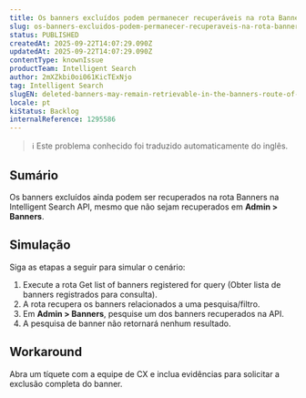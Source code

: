 ```yaml
---
title: Os banners excluídos podem permanecer recuperáveis na rota Banners da API IS
slug: os-banners-excluidos-podem-permanecer-recuperaveis-na-rota-banners-da-api-is
status: PUBLISHED
createdAt: 2025-09-22T14:07:29.090Z
updatedAt: 2025-09-22T14:07:29.090Z
contentType: knownIssue
productTeam: Intelligent Search
author: 2mXZkbi0oi061KicTExNjo
tag: Intelligent Search
slugEN: deleted-banners-may-remain-retrievable-in-the-banners-route-of-is-api
locale: pt
kiStatus: Backlog
internalReference: 1295586
---
```


>ℹ️ Este problema conhecido foi traduzido automaticamente do inglês.

## Sumário


Os banners excluídos ainda podem ser recuperados na rota Banners na Intelligent Search API, mesmo que não sejam recuperados em **Admin > Banners**.
## Simulação


Siga as etapas a seguir para simular o cenário:

1. Execute a rota Get list of banners registered for query (Obter lista de banners registrados para consulta).
2. A rota recupera os banners relacionados a uma pesquisa/filtro.
3. Em **Admin > Banners**, pesquise um dos banners recuperados na API.
4. A pesquisa de banner não retornará nenhum resultado.


## Workaround


Abra um tíquete com a equipe de CX e inclua evidências para solicitar a exclusão completa do banner.



